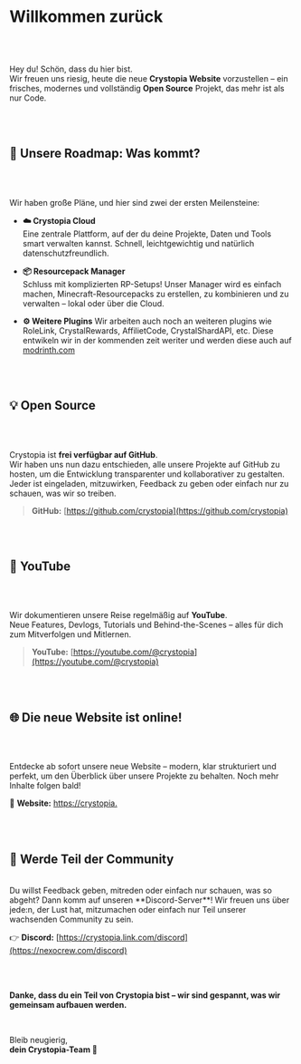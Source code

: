 # Willkommen zurück

<br /><br />

Hey du! Schön, dass du hier bist.  
Wir freuen uns riesig, heute die neue **Crystopia Website** vorzustellen – ein frisches, modernes und vollständig **Open Source** Projekt, das mehr ist als nur Code.

<br />
<br />

## 🚀 Unsere Roadmap: Was kommt?

<br /><br />

Wir haben große Pläne, und hier sind zwei der ersten Meilensteine:

- **☁️ Crystopia Cloud**  
  Eine zentrale Plattform, auf der du deine Projekte, Daten und Tools smart verwalten kannst. Schnell, leichtgewichtig und natürlich datenschutzfreundlich.

- **📦 Resourcepack Manager**  
  Schluss mit komplizierten RP-Setups! Unser Manager wird es einfach machen, Minecraft-Resourcepacks zu erstellen, zu kombinieren und zu verwalten – lokal oder über die Cloud.

- **⚙️ Weitere Plugins**
  Wir arbeiten auch noch an weiteren plugins wie RoleLink, CrystalRewards, AffilietCode, CrystalShardAPI, etc. Diese entwikeln wir in der kommenden zeit weriter und werden diese auch auf [modrinth.com](https://modrinth.com/organization/xyzspace)

<br />
<br />

## 💡 Open Source

<br /><br />

Crystopia ist **frei verfügbar auf GitHub**.  
Wir haben uns nun dazu entschieden, alle unsere Projekte auf GitHub zu hosten, um die Entwicklung transparenter und kollaborativer zu gestalten.
Jeder ist eingeladen, mitzuwirken, Feedback zu geben oder einfach nur zu schauen, was wir so treiben.

> **GitHub:** [https://github.com/crystopia](https://github.com/crystopia)

<br />
<br />

## 🎥 YouTube 

<br /><br />

Wir dokumentieren unsere Reise regelmäßig auf **YouTube**.  
Neue Features, Devlogs, Tutorials und Behind-the-Scenes – alles für dich zum Mitverfolgen und Mitlernen.

> **YouTube:** [https://youtube.com/@crystopia](https://youtube.com/@crystopia)

<br />
<br />

## 🌐 Die neue Website ist online!

<br /><br />

Entdecke ab sofort unsere neue Website – modern, klar strukturiert und perfekt, um den Überblick über unsere Projekte zu behalten. Noch mehr Inhalte folgen bald!

🔗 **Website:** [https://crystopia.](https://crystopia.dev)

<br />
<br />

## 💬 Werde Teil der Community

<br />
Du willst Feedback geben, mitreden oder einfach nur schauen, was so abgeht?  
Dann komm auf unseren **Discord-Server**!  
Wir freuen uns über jede:n, der Lust hat, mitzumachen oder einfach nur Teil unserer wachsenden Community zu sein.

👉 **Discord:** [https://crystopia.link.com/discord](https://nexocrew.com/discord)

<br />
<br />

**Danke, dass du ein Teil von Crystopia bist – wir sind gespannt, was wir gemeinsam aufbauen werden.**

<br />

Bleib neugierig,  
**dein Crystopia-Team 🚀**
